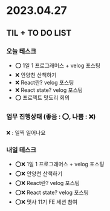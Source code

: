 # 2023.04.27

## TIL + TO DO LIST

### 오늘 테스크

- ⭕ 1일 1 프로그래머스 + velog 포스팅
- ❌ 안양천 산책하기
- ❌ React란? velog 포스팅
- ❌ React state? velog 포스팅
- ⭕ 프로젝트 맛도리 회의

### 업무 진행상태 (좋음 : ⭕, 나쁨 : ❌)

❌ : 일찍 일어나요

### 내일 테스크

- ⭕❌ 1일 1 프로그래머스 + velog 포스팅
- ⭕❌ 안양천 산책하기
- ⭕❌ React란? velog 포스팅
- ⭕❌ React state? velog 포스팅
- ⭕❌ 멋사 11기 FE 세션 참여
